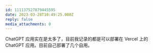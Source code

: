 ```yaml
---
id: 111137527879445595
date: 2023-03-28T10:49:25.000Z
reply: false
media_attachments: 0
---
```


ChatGPT 应用实在是太多了，目前我记录的都是可以部署在 Vercel 上的 ChatGPT 应用。目前自己部署了几个自用。

